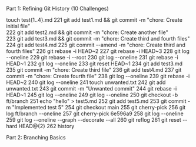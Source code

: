 Part 1: Refining Git History (10 Challenges)

  touch test{1..4}.md
  221  git add test1.md && git commit -m "chore: Create initial file"       
  222  git add test2.md && git commit -m "chore: Create another file"       
  223  git add test3.md && git commit -m "chore: Create third and fourth files"
  224  git add test4.md
  225  git commit --amend -m "chore: Create third and fourth files"
  226  git rebase -i HEAD~2
  227  git rebase -i HEAD~3
  228  git log --oneline
  229  git rebase -i --root
  230  git log --oneline
  231  git rebase -i HEAD~1
  232  git log --oneline
  233  git reset HEAD~1
  234  git add test3.md
  235  git commit -m "chore: Create third file"
  236  git add test4.md
  237  git commit -m "chore: Create fourth file"
  238  git log --oneline
  239  git rebase -i HEAD~2
  240  git log --oneline
  241  touch unwanted.txt
  242  git add unwanted.txt
  243  git commit -m "Unwanted commit"
  244  git rebase -i HEAD~1
  245  git log --oneline
  249  git log --oneline
  250  git checkout -b ft/branch
  251  echo "hello" > test5.md
  252  git add test5.md
  253  git commit -m "Implemented test 5"
  254  git checkout main
  255  git cherry-pick <hash-of-test5-commit>
  256  git log ft/branch --oneline
  257  git cherry-pick 6e596a9
  258  git log --oneline
  259  git log --oneline --graph --decorate --all
  260  git reflog
  261  git reset --hard HEAD@{2}
  262  history

  Part 2: Branching Basics
